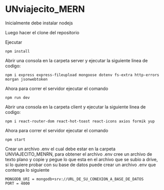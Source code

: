 # UNviajecito_MERN

Inicialmente debe instalar nodejs

Luego hacer el clone del repositorio

Ejecutar
```
npm install
```

Abrir una consola en la carpeta server y ejecutar la siguiente linea de codigo:

```
npm i express express-fileupload mongoose dotenv fs-extra http-errors morgan jsonwebtoken
```

Ahora para correr el servidor ejecutar el comando

```
npm run dev
```

Abrir una consola en la carpeta client y ejecutar la siguiente linea de codigo:

```
npm i react-router-dom react-hot-toast react-icons axios formik yup
```

Ahora para correr el servidor ejecutar el comando

```
npm start
```

Crear un archivo .env el cual debe estar en la carpeta UNVIAJECITO_MENRN, para obtener el archivo .env cree un archivo de texto plano y copie y pegue lo que esta en el archivo que se subio a drive, si lo quiere probar con su base de datos puede crear un archivo .env que contenga lo siguiente

```
MONGODB_URI = mongodb+srv://URL_DE_SU_CONEXION_A_BASE_DE_DATOS
PORT = 4000
```
